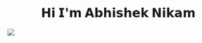 <h1 align="center"><a herf="https://github.com/Abhisheknik"> 𝗛𝗶 𝗜'𝗺 𝗔𝗯𝗵𝗶𝘀𝗵𝗲𝗸 𝗡𝗶𝗸𝗮𝗺</h1>
<a href="https://www.linkedin.com/in/abhishek-nikam/" rel="nofollow">
    <img align="center" src="https://camo.githubusercontent.com/a493f6833f99fb3c85788d6d9305e6b7a42b838e5ee5d138fd9a8214a7e77472/68747470733a2f2f696d672e736869656c64732e696f2f62616467652f6c696e6b6564696e2d2532333030373742352e7376673f267374796c653d666f722d7468652d6261646765266c6f676f3d6c696e6b6564696e266c6f676f436f6c6f723d7768697465" data-canonical-src="https://img.shields.io/badge/linkedin-%230077B5.svg?&amp;style=for-the-badge&amp;logo=AbhishekNikam&amp;logoColor=white" style="max-width: 100%;">
  </a>

